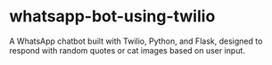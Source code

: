 # whatsapp-bot-using-twilio
A WhatsApp chatbot built with Twilio, Python, and Flask, designed to respond with random quotes or cat images based on user input.
